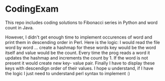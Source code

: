 # CodingExam
This repo includes coding solutions
to Fibonacci series in Python and word count in Java. 

However, I didn't get enough time to implement occurences of word and print them in descending order in Perl.
Here is the logic:
I would read the file word by word ... create a hashmap for these words
key would be the word itself and value would be the count. 
Every time the prog reads a word it updates the hashmap and increments the count by 1. If the word is not present it would create new key- value pair.
Finally I have to display these keys with descendign order of their values.
I hope u understand, if I have the logic I just need to understand perl syntax to implement :)

